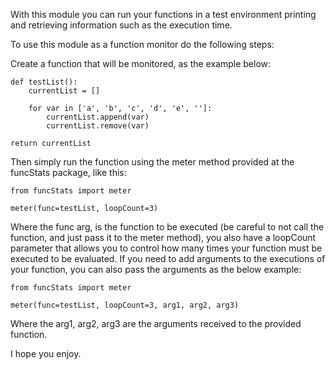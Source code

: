 With this module you can run your functions in a test environment printing and retrieving information such as the execution time.

To use this module as a function monitor do the following steps:

Create a function that will be monitored, as the example below:

    def testList():
        currentList = []

        for var in ['a', 'b', 'c', 'd', 'e', '']:
            currentList.append(var)
            currentList.remove(var)

    return currentList

Then simply run the function using the meter method provided at the funcStats package, like this:

    from funcStats import meter

    meter(func=testList, loopCount=3)

Where the func arg, is the function to be executed (be careful to not call the function, and just pass it to the meter method), you also have a loopCount parameter that allows you to control how many times your function must be executed to be evaluated.
If you need to add arguments to the executions of your function, you can also pass the arguments as the below example:

    from funcStats import meter

    meter(func=testList, loopCount=3, arg1, arg2, arg3)

Where the arg1, arg2, arg3 are the arguments received to the provided function.

I hope you enjoy.